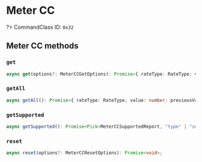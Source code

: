 # Meter CC

?> CommandClass ID: `0x32`

## Meter CC methods

### `get`

```ts
async get(options?: MeterCCGetOptions): Promise<{ rateType: RateType; value: number; previousValue: number | undefined; deltaTime: Maybe<number>; type: number; scale: MeterScale; } | undefined>;
```

### `getAll`

```ts
async getAll(): Promise<{ rateType: RateType; value: number; previousValue: number | undefined; deltaTime: Maybe<number>; type: number; scale: MeterScale; }[]>;
```

### `getSupported`

```ts
async getSupported(): Promise<Pick<MeterCCSupportedReport, "type" | "supportsReset" | "supportedScales" | "supportedRateTypes"> | undefined>;
```

### `reset`

```ts
async reset(options?: MeterCCResetOptions): Promise<void>;
```
